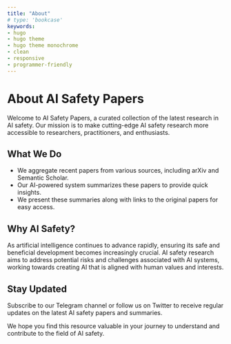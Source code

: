```yaml
---
title: "About"
# type: 'bookcase'
keywords:
- hugo
- hugo theme
- hugo theme monochrome
- clean
- responsive
- programmer-friendly
---
```

# About AI Safety Papers

Welcome to AI Safety Papers, a curated collection of the latest research in AI safety. Our mission is to make cutting-edge AI safety research more accessible to researchers, practitioners, and enthusiasts.

## What We Do

- We aggregate recent papers from various sources, including arXiv and Semantic Scholar.
- Our AI-powered system summarizes these papers to provide quick insights.
- We present these summaries along with links to the original papers for easy access.

## Why AI Safety?

As artificial intelligence continues to advance rapidly, ensuring its safe and beneficial development becomes increasingly crucial. AI safety research aims to address potential risks and challenges associated with AI systems, working towards creating AI that is aligned with human values and interests.

## Stay Updated

Subscribe to our Telegram channel or follow us on Twitter to receive regular updates on the latest AI safety papers and summaries.

We hope you find this resource valuable in your journey to understand and contribute to the field of AI safety.
